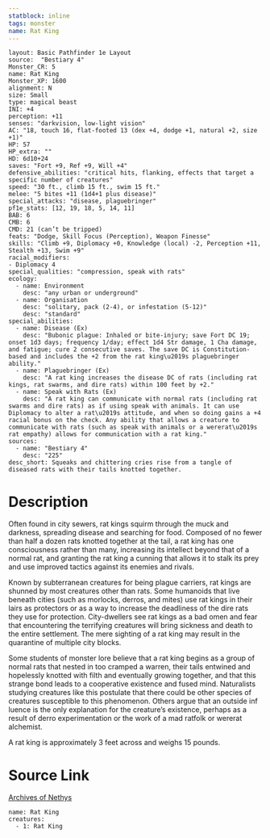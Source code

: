 ```yaml
---
statblock: inline
tags: monster
name: Rat King
---
```

```statblock
layout: Basic Pathfinder 1e Layout
source:  "Bestiary 4"
Monster_CR: 5
name: Rat King
Monster_XP: 1600
alignment: N
size: Small
type: magical beast
INI: +4
perception: +11
senses: "darkvision, low-light vision"
AC: "18, touch 16, flat-footed 13 (dex +4, dodge +1, natural +2, size +1)"
HP: 57
HP_extra: ""
HD: 6d10+24
saves: "Fort +9, Ref +9, Will +4"
defensive_abilities: "critical hits, flanking, effects that target a specific number of creatures"
speed: "30 ft., climb 15 ft., swim 15 ft."
melee: "5 bites +11 (1d4+1 plus disease)"
special_attacks: "disease, plaguebringer"
pf1e_stats: [12, 19, 18, 5, 14, 11]
BAB: 6
CMB: 6
CMD: 21 (can’t be tripped)
feats: "Dodge, Skill Focus (Perception), Weapon Finesse"
skills: "Climb +9, Diplomacy +0, Knowledge (local) -2, Perception +11, Stealth +13, Swim +9"
racial_modifiers:
- Diplomacy 4
special_qualities: "compression, speak with rats"
ecology:
  - name: Environment
    desc: "any urban or underground"
  - name: Organisation
    desc: "solitary, pack (2-4), or infestation (5-12)"
    desc: "standard"
special_abilities:
  - name: Disease (Ex)
    desc: "Bubonic plague: Inhaled or bite-injury; save Fort DC 19; onset 1d3 days; frequency 1/day; effect 1d4 Str damage, 1 Cha damage, and fatigue; cure 2 consecutive saves. The save DC is Constitution-based and includes the +2 from the rat king\u2019s plaguebringer ability."
  - name: Plaguebringer (Ex)
    desc: "A rat king increases the disease DC of rats (including rat kings, rat swarms, and dire rats) within 100 feet by +2."
  - name: Speak with Rats (Ex)
    desc: "A rat king can communicate with normal rats (including rat swarms and dire rats) as if using speak with animals. It can use Diplomacy to alter a rat\u2019s attitude, and when so doing gains a +4 racial bonus on the check. Any ability that allows a creature to communicate with rats (such as speak with animals or a wererat\u2019s rat empathy) allows for communication with a rat king."
sources:
  - name: "Bestiary 4"
    desc: "225"
desc_short: Squeaks and chittering cries rise from a tangle of diseased rats with their tails knotted together.
```
# Description
Often found in city sewers, rat kings squirm through the muck and darkness, spreading disease and searching for food. Composed of no fewer than half a dozen rats knotted together at the tail, a rat king has one consciousness rather than many, increasing its intellect beyond that of a normal rat, and granting the rat king a cunning that allows it to stalk its prey and use improved tactics against its enemies and rivals.

Known by subterranean creatures for being plague carriers, rat kings are shunned by most creatures other than rats. Some humanoids that live beneath cities (such as morlocks, derros, and mites) use rat kings in their lairs as protectors or as a way to increase the deadliness of the dire rats they use for protection. City-dwellers see rat kings as a bad omen and fear that encountering the terrifying creatures will bring sickness and death to the entire settlement. The mere sighting of a rat king may result in the quarantine of multiple city blocks.

Some students of monster lore believe that a rat king begins as a group of normal rats that nested in too cramped a warren, their tails entwined and hopelessly knotted with filth and eventually growing together, and that this strange bond leads to a cooperative existence and fused mind. Naturalists studying creatures like this postulate that there could be other species of creatures susceptible to this phenomenon. Others argue that an outside inf luence is the only explanation for the creature’s existence, perhaps as a result of derro experimentation or the work of a mad ratfolk or wererat alchemist.

A rat king is approximately 3 feet across and weighs 15 pounds.
# Source Link
[Archives of Nethys](https://aonprd.com/MonsterDisplay.aspx?ItemName=Rat%20King)
```encounter-table
name: Rat King
creatures:
  - 1: Rat King
```

